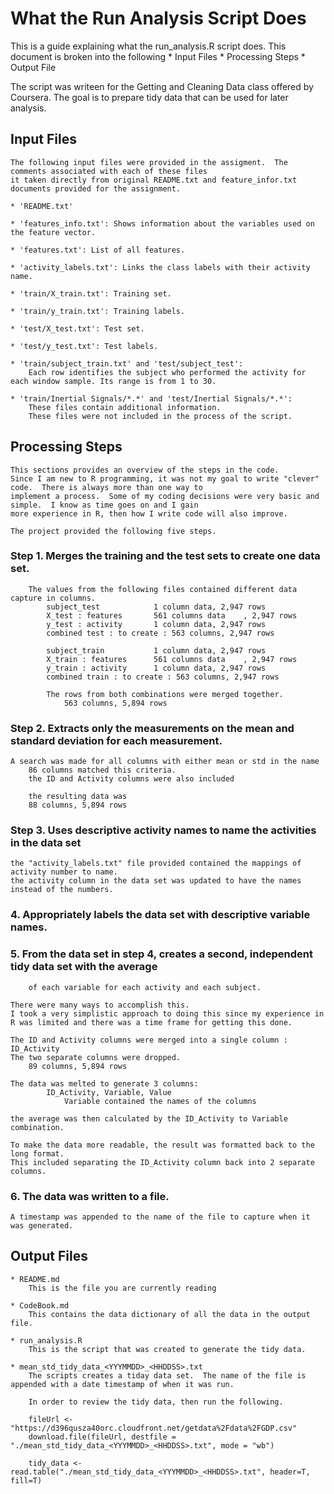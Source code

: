 # What the Run Analysis Script Does
This is a guide explaining what the run_analysis.R script does. This document is broken into the following
	* Input Files
	* Processing Steps
	* Output File
	
The script was writeen for the Getting and Cleaning Data class offered by Coursera.
The goal is to prepare tidy data that can be used for later analysis.

## Input Files
	The following input files were provided in the assigment.  The comments associated with each of these files
	it taken directly from original README.txt and feature_infor.txt documents provided for the assignment.

	* 'README.txt'

	* 'features_info.txt': Shows information about the variables used on the feature vector.

	* 'features.txt': List of all features.

	* 'activity_labels.txt': Links the class labels with their activity name.

	* 'train/X_train.txt': Training set.

	* 'train/y_train.txt': Training labels.

	* 'test/X_test.txt': Test set.

	* 'test/y_test.txt': Test labels.

	* 'train/subject_train.txt' and 'test/subject_test': 
		Each row identifies the subject who performed the activity for each window sample. Its range is from 1 to 30. 

	* 'train/Inertial Signals/*.*' and 'test/Inertial Signals/*.*': 
		These files contain additional information.
		These files were not included in the process of the script.	

## Processing Steps
	This sections provides an overview of the steps in the code.
	Since I am new to R programming, it was not my goal to write "clever" code.  There is always more than one way to
	implement a process.  Some of my coding decisions were very basic and simple.  I know as time goes on and I gain
	more experience in R, then how I write code will also improve.
	
	The project provided the following five steps.


###	Step 1.	Merges the training and the test sets to create one data set.
		The values from the following files contained different data capture in columns.
			subject_test			1 column data, 2,947 rows
			X_test : features		561 columns data	, 2,947 rows
			y_test : activity		1 column data, 2,947 rows
			combined test : to create : 563 columns, 2,947 rows
			
			subject_train			1 column data, 2,947 rows
			X_train : features		561 columns data	, 2,947 rows
			y_train : activity		1 column data, 2,947 rows
			combined train : to create : 563 columns, 2,947 rows

			The rows from both combinations were merged together.
				563 columns, 5,894 rows

###	Step 2.	Extracts only the measurements on the mean and standard deviation for each measurement. 		
	A search was made for all columns with either mean or std in the name
		86 columns matched this criteria.
		the ID and Activity columns were also included
		
		the resulting data was
		88 columns, 5,894 rows

###	Step 3.	Uses descriptive activity names to name the activities in the data set
	the "activity_labels.txt" file provided contained the mappings of activity number to name.
	the activity column in the data set was updated to have the names instead of the numbers.

###	4.	Appropriately labels the data set with descriptive variable names. 
	

###	5.	From the data set in step 4, creates a second, independent tidy data set  with the average 
		of each variable for each activity and each subject.
	
	There were many ways to accomplish this.
	I took a very simplistic approach to doing this since my experience in R was limited and there was a time frame for getting this done.

	The ID and Activity columns were merged into a single column : ID_Activity
	The two separate columns were dropped.
		89 columns, 5,894 rows

	The data was melted to generate 3 columns:
			ID_Activity, Variable, Value
				Variable contained the names of the columns
				
	the average was then calculated by the ID_Activity to Variable combination.

	To make the data more readable, the result was formatted back to the long format.
	This included separating the ID_Activity column back into 2 separate columns.


###	6.  The data was written to a file.
	A timestamp was appended to the name of the file to capture when it was generated.

## Output Files

	* README.md
		This is the file you are currently reading

	* CodeBook.md
		This contains the data dictionary of all the data in the output file.

	* run_analysis.R
		This is the script that was created to generate the tidy data.
	
	* mean_std_tidy_data_<YYYMMDD>_<HHDDSS>.txt
		The scripts creates a tiday data set.  The name of the file is appended with a date timestamp of when it was run.
		
		In order to review the tidy data, then run the following.
		
		fileUrl <- "https://d396qusza40orc.cloudfront.net/getdata%2Fdata%2FGDP.csv"
		download.file(fileUrl, destfile = "./mean_std_tidy_data_<YYYMMDD>_<HHDDSS>.txt", mode = "wb")

		tidy_data <-  read.table("./mean_std_tidy_data_<YYYMMDD>_<HHDDSS>.txt", header=T, fill=T) 

		
	
	

			

	
	
